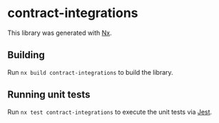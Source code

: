 # contract-integrations

This library was generated with [Nx](https://nx.dev).

## Building

Run `nx build contract-integrations` to build the library.

## Running unit tests

Run `nx test contract-integrations` to execute the unit tests via [Jest](https://jestjs.io).
